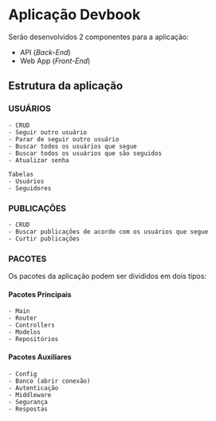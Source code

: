 # Aplicação Devbook

Serão desenvolvidos 2 componentes para a aplicação:
- API (<i>Back-End</i>)
- Web App (<i>Front-End</i>)

## Estrutura da aplicação
### USUÁRIOS
```
- CRUD
- Seguir outro usuário
- Parar de seguir outro usuário
- Buscar todos os usuários que segue
- Buscar todos os usuários que são seguidos
- Atualizar senha

Tabelas
- Usuários
- Seguidores
```

### PUBLICAÇÕES
```
- CRUD
- Buscar publicações de acordo com os usuários que segue
- Curtir publicações
```

### PACOTES

Os pacotes da aplicação podem ser divididos em dois tipos:


#### Pacotes Principais
```
- Main
- Router
- Controllers
- Modelos
- Repositórios
```

#### Pacotes Auxiliares
```
- Config
- Banco (abrir conexão)
- Autenticação
- Middleware
- Segurança
- Respostas
```